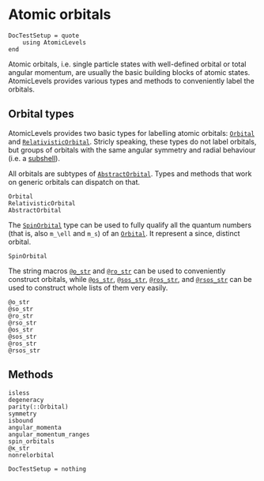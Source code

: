 # Atomic orbitals

```@meta
DocTestSetup = quote
    using AtomicLevels
end
```

Atomic orbitals, i.e. single particle states with well-defined orbital or total angular
momentum, are usually the basic building blocks of atomic states. AtomicLevels provides
various types and methods to conveniently label the orbitals.

## Orbital types

AtomicLevels provides two basic types for labelling atomic orbitals: [`Orbital`](@ref) and
[`RelativisticOrbital`](@ref). Stricly speaking, these types do not label orbitals, but
groups of orbitals with the same angular symmetry and radial behaviour (i.e. a
[subshell](https://en.wikipedia.org/wiki/Electron_shell#Subshells)).

All orbitals are subtypes of [`AbstractOrbital`](@ref). Types and methods that work on
generic orbitals can dispatch on that.

```@docs
Orbital
RelativisticOrbital
AbstractOrbital
```

The [`SpinOrbital`](@ref) type can be used to fully qualify all the quantum numbers (that
is, also ``m_\ell`` and ``m_s``) of an [`Orbital`](@ref). It represent a since, distinct
orbital.

```@docs
SpinOrbital
```

The string macros [`@o_str`](@ref) and [`@ro_str`](@ref) can be used
to conveniently construct orbitals, while [`@os_str`](@ref),
[`@sos_str`](@ref), [`@ros_str`](@ref), and [`@rsos_str`](@ref) can be
used to construct whole lists of them very easily.

```@docs
@o_str
@so_str
@ro_str
@rso_str
@os_str
@sos_str
@ros_str
@rsos_str
```

## Methods

```@docs
isless
degeneracy
parity(::Orbital)
symmetry
isbound
angular_momenta
angular_momentum_ranges
spin_orbitals
@κ_str
nonrelorbital
```

```@meta
DocTestSetup = nothing
```
